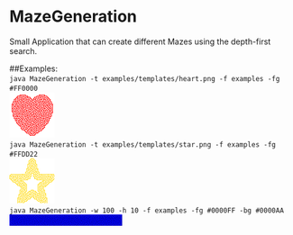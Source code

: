 # MazeGeneration
Small Application that can create different Mazes using the depth-first search.
 
 ##Examples: <br />
`java MazeGeneration -t examples/templates/heart.png -f examples -fg #FF0000` <br />
![alt tag](https://github.com/JRyuzaki/MazeGeneration/blob/master/examples/33893044896258.png "Heart Maze")<br />
`java MazeGeneration -t examples/templates/star.png -f examples -fg #FFDD22`<br />
![alt tag](https://github.com/JRyuzaki/MazeGeneration/blob/master/examples/34078277903021.png "Star Maze")<br />
`java MazeGeneration -w 100 -h 10 -f examples -fg #0000FF -bg #0000AA`<br />
![alt tag](https://github.com/JRyuzaki/MazeGeneration/blob/master/examples/34141844148533.png "Maze")<br />

